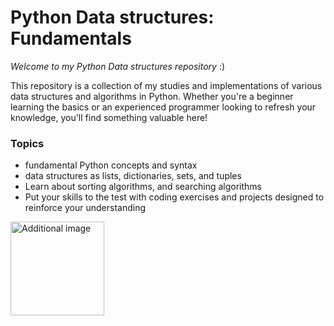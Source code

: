 # Python Data structures: Fundamentals 

_Welcome to my Python Data structures repository_ :)

This repository is a collection of my studies and implementations of various data structures and algorithms in Python. Whether you're a beginner learning the basics or an experienced programmer looking to refresh your knowledge, you'll find something valuable here!

### Topics

- fundamental Python concepts and syntax
- data structures as lists, dictionaries, sets, and tuples
- Learn about sorting algorithms, and searching algorithms
- Put your skills to the test with coding exercises and projects designed to reinforce your understanding
  

<p align="left">
  <img src="https://stemettes.org/zine/wp-content/uploads/sites/3/2021/08/giphy-5.gif" alt="Additional image" width="150" />
</p>




